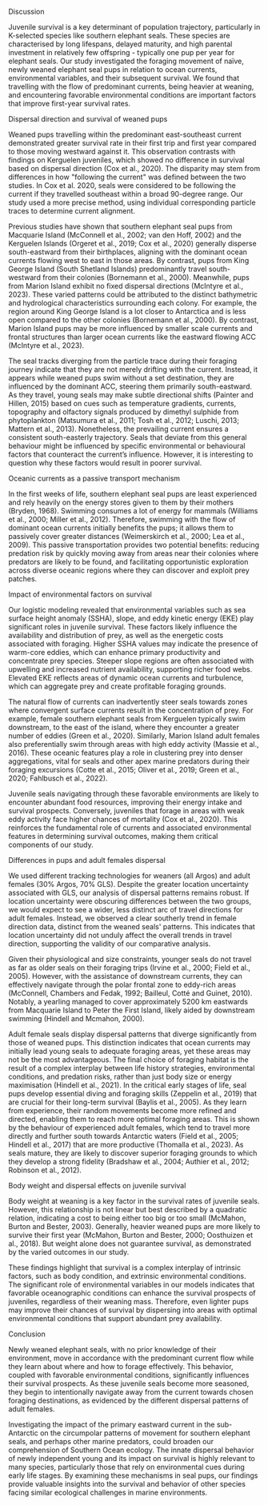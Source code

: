 Discussion

Juvenile survival is a key determinant of population trajectory, particularly in K-selected species like southern elephant seals. These species are characterised by long lifespans, delayed maturity, and high parental investment in relatively few offspring - typically one pup per year for elephant seals. Our study investigated the foraging movement of naïve, newly weaned elephant seal pups in relation to ocean currents, environmental variables, and their subsequent survival. We found that travelling with the flow of predominant currents, being heavier at weaning, and encountering favorable environmental conditions are important factors that improve first-year survival rates.

Dispersal direction and survival of weaned pups

Weaned pups travelling within the predominant east-southeast current demonstrated greater survival rate in their first trip and first year compared to those moving westward against it. This observation contrasts with findings on Kerguelen juveniles, which showed no difference in survival based on dispersal direction (Cox et al., 2020). The disparity may stem from differences in how "following the current" was defined between the two studies. In Cox et al. 2020, seals were considered to be following the current if they travelled southeast within a broad 90-degree range. Our study used a more precise method, using individual corresponding particle traces to determine current alignment.

Previous studies have shown that southern elephant seal pups from Macquarie Island (McConnell et al., 2002; van den Hoff, 2002) and the Kerguelen Islands (Orgeret et al., 2019; Cox et al., 2020) generally disperse south-eastward from their birthplaces, aligning with the dominant ocean currents flowing west to east in those areas. By contrast, pups from King George Island (South Shetland Islands) predominantly travel south-westward from their colonies (Bornemann et al., 2000). Meanwhile, pups from Marion Island exhibit no fixed dispersal directions (McIntyre et al., 2023). These varied patterns could be attributed to the distinct bathymetric and hydrological characteristics surrounding each colony. For example, the region around King George Island is a lot closer to Antarctica and is less open compared to the other colonies (Bornemann et al., 2000). By contrast, Marion Island pups may be more influenced by smaller scale currents and frontal structures than larger ocean currents like the eastward flowing ACC (McIntyre et al., 2023).

The seal tracks diverging from the particle trace during their foraging journey indicate that they are not merely drifting with the current. Instead, it appears while weaned pups swim without a set destination, they are influenced by the dominant ACC, steering them primarily south-eastward. As they travel, young seals may make subtle directional shifts (Painter and Hillen, 2015) based on cues such as temperature gradients, currents, topography and olfactory signals produced by dimethyl sulphide from phytoplankton (Matsumura et al., 2011; Tosh et al., 2012; Luschi, 2013; Mattern et al., 2013). Nonetheless, the prevailing current ensures a consistent south-easterly trajectory. Seals that deviate from this general behaviour might be influenced by specific environmental or behavioural factors that counteract the current’s influence. However, it is interesting to question why these factors would result in poorer survival.

Oceanic currents as a passive transport mechanism 

In the first weeks of life, southern elephant seal pups are least experienced and rely heavily on the energy stores given to them by their mothers (Bryden, 1968). Swimming consumes a lot of energy for mammals (Williams et al., 2000; Miller et al., 2012). Therefore, swimming with the flow of dominant ocean currents initially benefits the pups; it allows them to passively cover greater distances (Weimerskirch et al., 2000; Lea et al., 2009). This passive transportation provides two potential benefits: reducing predation risk by quickly moving away from areas near their colonies where predators are likely to be found, and facilitating opportunistic exploration across diverse oceanic regions where they can discover and exploit prey patches.

Impact of environmental factors on survival

Our logistic modeling revealed that environmental variables such as sea surface height anomaly (SSHA), slope, and eddy kinetic energy (EKE) play significant roles in juvenile survival. These factors likely influence the availability and distribution of prey, as well as the energetic costs associated with foraging. Higher SSHA values may indicate the presence of warm-core eddies, which can enhance primary productivity and concentrate prey species. Steeper slope regions are often associated with upwelling and increased nutrient availability, supporting richer food webs. Elevated EKE reflects areas of dynamic ocean currents and turbulence, which can aggregate prey and create profitable foraging grounds.

The natural flow of currents can inadvertently steer seals towards zones where convergent surface currents result in the concentration of prey. For example, female southern elephant seals from Kerguelen typically swim downstream, to the east of the island, where they encounter a greater number of eddies (Green et al., 2020). Similarly, Marion Island adult females also preferentially swim through areas with high eddy activity (Massie et al., 2016). These oceanic features play a role in clustering prey into denser aggregations, vital for seals and other apex marine predators during their foraging excursions (Cotte et al., 2015; Oliver et al., 2019; Green et al., 2020; Fahlbusch et al., 2022).

Juvenile seals navigating through these favorable environments are likely to encounter abundant food resources, improving their energy intake and survival prospects. Conversely, juveniles that forage in areas with weak eddy activity face higher chances of mortality (Cox et al., 2020). This reinforces the fundamental role of currents and associated environmental features in determining survival outcomes, making them critical components of our study.

Differences in pups and adult females dispersal

We used different tracking technologies for weaners (all Argos) and adult females (30% Argos, 70% GLS). Despite the greater location uncertainty associated with GLS, our analysis of dispersal patterns remains robust. If location uncertainty were obscuring differences between the two groups, we would expect to see a wider, less distinct arc of travel directions for adult females. Instead, we observed a clear southerly trend in female direction data, distinct from the weaned seals' patterns. This indicates that location uncertainty did not unduly affect the overall trends in travel direction, supporting the validity of our comparative analysis.

Given their physiological and size constraints, younger seals do not travel as far as older seals on their foraging trips (Irvine et al., 2000; Field et al., 2005). However, with the assistance of downstream currents, they can effectively navigate through the polar frontal zone to eddy-rich areas (McConnell, Chambers and Fedak, 1992; Bailleul, Cotté and Guinet, 2010). Notably, a yearling managed to cover approximately 5200 km eastwards from Macquarie Island to Peter the First Island, likely aided by downstream swimming (Hindell and Mcmahon, 2000).

Adult female seals display dispersal patterns that diverge significantly from those of weaned pups. This distinction indicates that ocean currents may initially lead young seals to adequate foraging areas, yet these areas may not be the most advantageous. The final choice of foraging habitat is the result of a complex interplay between life history strategies, environmental conditions, and predation risks, rather than just body size or energy maximisation (Hindell et al., 2021). In the critical early stages of life, seal pups develop essential diving and foraging skills (Zeppelin et al., 2019) that are crucial for their long-term survival (Baylis et al., 2005). As they learn from experience, their random movements become more refined and directed, enabling them to reach more optimal foraging areas. This is shown by the behaviour of experienced adult females, which tend to travel more directly and further south towards Antarctic waters (Field et al., 2005; Hindell et al., 2017) that are more productive (Thomalla et al., 2023). As seals mature, they are likely to discover superior foraging grounds to which they develop a strong fidelity (Bradshaw et al., 2004; Authier et al., 2012; Robinson et al., 2012).

Body weight and dispersal effects on juvenile survival

Body weight at weaning is a key factor in the survival rates of juvenile seals. However, this relationship is not linear but best described by a quadratic relation, indicating a cost to being either too big or too small (McMahon, Burton and Bester, 2003). Generally, heavier weaned pups are more likely to survive their first year (McMahon, Burton and Bester, 2000; Oosthuizen et al., 2018). But weight alone does not guarantee survival, as demonstrated by the varied outcomes in our study.

These findings highlight that survival is a complex interplay of intrinsic factors, such as body condition, and extrinsic environmental conditions. The significant role of environmental variables in our models indicates that favorable oceanographic conditions can enhance the survival prospects of juveniles, regardless of their weaning mass. Therefore, even lighter pups may improve their chances of survival by dispersing into areas with optimal environmental conditions that support abundant prey availability.

Conclusion

Newly weaned elephant seals, with no prior knowledge of their environment, move in accordance with the predominant current flow while they learn about where and how to forage effectively. This behavior, coupled with favorable environmental conditions, significantly influences their survival prospects. As these juvenile seals become more seasoned, they begin to intentionally navigate away from the current towards chosen foraging destinations, as evidenced by the different dispersal patterns of adult females.

Investigating the impact of the primary eastward current in the sub-Antarctic on the circumpolar patterns of movement for southern elephant seals, and perhaps other marine predators, could broaden our comprehension of Southern Ocean ecology. The innate dispersal behavior of newly independent young and its impact on survival is highly relevant to many species, particularly those that rely on environmental cues during early life stages. By examining these mechanisms in seal pups, our findings provide valuable insights into the survival and behavior of other species facing similar ecological challenges in marine environments.
